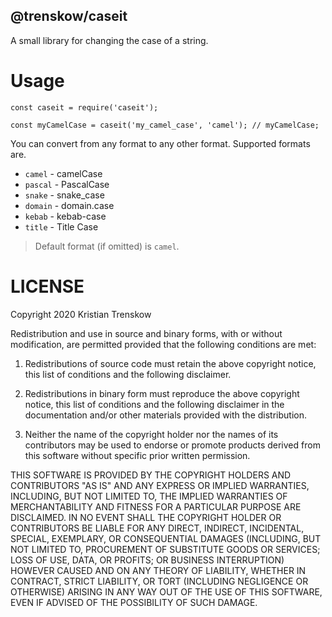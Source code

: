 @trenskow/caseit
----

A small library for changing the case of a string.

# Usage

    const caseit = require('caseit');
    
    const myCamelCase = caseit('my_camel_case', 'camel'); // myCamelCase;

You can convert from any format to any other format. Supported formats are.

 * `camel` - camelCase
 * `pascal` - PascalCase
 * `snake` - snake_case
 * `domain` - domain.case
 * `kebab` - kebab-case
 * `title` - Title Case

> Default format (if omitted) is `camel`.

# LICENSE

Copyright 2020 Kristian Trenskow

Redistribution and use in source and binary forms, with or without modification, are permitted provided that the following conditions are met:

1. Redistributions of source code must retain the above copyright notice, this list of conditions and the following disclaimer.

2. Redistributions in binary form must reproduce the above copyright notice, this list of conditions and the following disclaimer in the documentation and/or other materials provided with the distribution.

3. Neither the name of the copyright holder nor the names of its contributors may be used to endorse or promote products derived from this software without specific prior written permission.

THIS SOFTWARE IS PROVIDED BY THE COPYRIGHT HOLDERS AND CONTRIBUTORS "AS IS" AND ANY EXPRESS OR IMPLIED WARRANTIES, INCLUDING, BUT NOT LIMITED TO, THE IMPLIED WARRANTIES OF MERCHANTABILITY AND FITNESS FOR A PARTICULAR PURPOSE ARE DISCLAIMED. IN NO EVENT SHALL THE COPYRIGHT HOLDER OR CONTRIBUTORS BE LIABLE FOR ANY DIRECT, INDIRECT, INCIDENTAL, SPECIAL, EXEMPLARY, OR CONSEQUENTIAL DAMAGES (INCLUDING, BUT NOT LIMITED TO, PROCUREMENT OF SUBSTITUTE GOODS OR SERVICES; LOSS OF USE, DATA, OR PROFITS; OR BUSINESS INTERRUPTION) HOWEVER CAUSED AND ON ANY THEORY OF LIABILITY, WHETHER IN CONTRACT, STRICT LIABILITY, OR TORT (INCLUDING NEGLIGENCE OR OTHERWISE) ARISING IN ANY WAY OUT OF THE USE OF THIS SOFTWARE, EVEN IF ADVISED OF THE POSSIBILITY OF SUCH DAMAGE.

